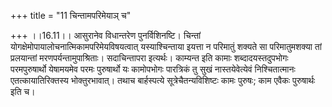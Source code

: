 +++
title = "11 चिन्तामपरिमेयाञ् च"

+++
।।16.11।। आसुरानेव विधान्तरेण पुनर्विशिनष्टि। चिन्तां
योगक्षेमोपायालोचनात्मिकामपरिमेयविषयत्वात् यस्याश्चिन्ताया इयत्ता न
परिमातुं शक्यते सा परिमातुमशक्या तां प्रलयान्तां मरणपर्यन्तामुपाश्रिताः।
सदाचिन्तापरा इत्यर्थः। काम्यन्त इति कामाः शब्दादयस्तदुपभोगः
परमपुरुषार्थो येषामयमेव परमः पुरुषार्थो यः कामोपभोगः पारत्रिकं तु सुखं
नास्तयेवेत्येवं निश्चितात्मानः एतत्कायातिरिक्तस्य भोक्तुरभावात्। तथाच
बार्हस्पत्ये सूत्रेचैतन्यविशिष्टः कामः पुरुषः; काम एवैकः पुरुषार्थः इति
च।

